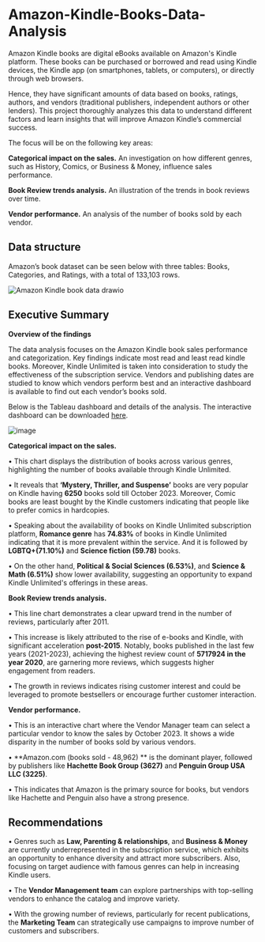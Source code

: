 # Amazon-Kindle-Books-Data-Analysis

Amazon Kindle books are digital eBooks available on Amazon's Kindle platform. These books can be purchased or borrowed and read using Kindle devices, the Kindle app (on smartphones, tablets, or computers), or directly through web browsers.  

Hence, they have significant amounts of data based on books, ratings, authors, and vendors (traditional publishers, independent authors or other lenders). This project thoroughly analyzes this data to understand different factors and learn insights that will improve Amazon Kindle’s commercial success.

The focus will be on the following key areas:

**Categorical impact on the sales.** An investigation on how different genres, such as History, Comics, or Business & Money, influence sales performance.

**Book Review trends analysis.** An illustration of the trends in book reviews over time.

**Vendor performance.** An analysis of the number of books sold by each vendor. 


## Data structure 

Amazon’s book dataset can be seen below with three tables: Books, Categories, and Ratings, with a total of 133,103 rows.

![Amazon Kindle book data drawio](https://github.com/user-attachments/assets/f7e3f910-7a0f-4052-98ed-375edcdcd171)

## Executive Summary

**Overview of the findings**

The data analysis focuses on the Amazon Kindle book sales performance and categorization. Key findings indicate most read and least read kindle books. Moreover, Kindle Unlimited is taken into consideration to study the effectiveness of the subscription service. Vendors and publishing dates are studied to know which vendors perform best and an interactive dashboard is available to find out each vendor’s books sold.

Below is the Tableau dashboard and details of the analysis. The interactive dashboard can be downloaded [here](https://github.com/priyankaa370/Amazon-Kindle-Books-Data-Analysis/blob/main/Kindle%20Books%20Data%20Analysis%20-%20Dashboard.twb).

![image](https://github.com/user-attachments/assets/da437aa5-5cea-4680-b7d6-1665dd35bb07)


**Categorical impact on the sales.**

•	This chart displays the distribution of books across various genres, highlighting the number of books available through Kindle Unlimited. 

•	It reveals that **‘Mystery, Thriller, and Suspense’** books are very popular on Kindle having **6250** books sold till October 2023. Moreover, Comic books are least bought by the Kindle customers indicating that people like to prefer comics in hardcopies. 

•	Speaking about the availability of books on Kindle Unlimited subscription platform, **Romance genre** has **74.83%** of books in Kindle Unlimited indicating that it is more prevalent within the service. And it is followed by **LGBTQ+(71.10%)** and **Science fiction (59.78)** books. 

•	On the other hand, **Political & Social Sciences (6.53%)**, and **Science & Math (6.51%)** show lower availability, suggesting an opportunity to expand Kindle Unlimited's offerings in these areas.

**Book Review trends analysis.**

•	This line chart demonstrates a clear upward trend in the number of reviews, particularly after 2011.

•	This increase is likely attributed to the rise of e-books and Kindle, with significant acceleration **post-2015**. Notably, books published in the last few years (2021-2023), achieving the highest review count of **5717924 in the year 2020**, are garnering more reviews, which suggests higher engagement from readers. 

•	The growth in reviews indicates rising customer interest and could be leveraged to promote bestsellers or encourage further customer interaction.

**Vendor performance.**

•	This is an interactive chart where the Vendor Manager team can select a particular vendor to know the sales by October 2023. It shows a wide disparity in the number of books sold by various vendors. 

•	**Amazon.com (books sold - 48,962) ** is the dominant player, followed by publishers like **Hachette Book Group (3627)** and **Penguin Group USA LLC (3225)**. 

•	This indicates that Amazon is the primary source for books, but vendors like Hachette and Penguin also have a strong presence. 



## Recommendations

•	Genres such as **Law, Parenting & relationships**, and **Business & Money** are currently underrepresented in the subscription service, which exhibits an opportunity to enhance diversity and attract more subscribers. Also, focusing on target audience with famous genres can help in increasing Kindle users.

•	The **Vendor Management team** can explore partnerships with top-selling vendors to enhance the catalog and improve variety.

•	With the growing number of reviews, particularly for recent publications, the **Marketing Team** can strategically use campaigns to improve number of customers and subscribers.






